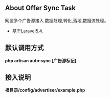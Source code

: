 
## About Offer Sync Task

网盟多个广告源接入 数据处理,转化,落地,数据流处理。
- [基于Laravel5.4](https://laravel.com/docs/).

## 默认调用方式

**php artisan auto:sync [广告源标记]**

## 接入说明

**根目录/config/advertiser/example.php**
